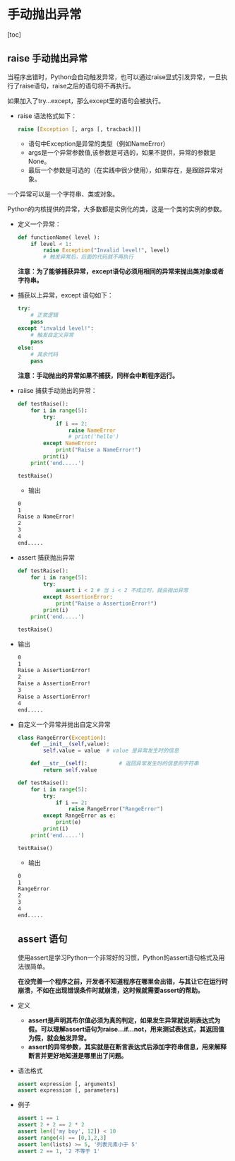# 手动抛出异常

[toc]

## raise 手动抛出异常

当程序出错时，Python会自动触发异常，也可以通过raise显式引发异常，一旦执行了raise语句，raise之后的语句将不再执行。

如果加入了try…except，那么except里的语句会被执行。

- raise 语法格式如下：

  ```python
  raise [Exception [, args [, tracback]]]
  ```

  - 语句中Exception是异常的类型（例如NameError）
  - args是一个异常参数值,该参数是可选的，如果不提供，异常的参数是None。
  - 最后一个参数是可选的（在实践中很少使用），如果存在，是跟踪异常对象。

一个异常可以是一个字符串、类或对象。

Python的内核提供的异常，大多数都是实例化的类，这是一个类的实例的参数。

- 定义一个异常：

  ```python
  def functionName( level ):
      if level < 1:
          raise Exception("Invalid level!", level)
          # 触发异常后，后面的代码就不再执行
  ```

  **注意：为了能够捕获异常，except语句必须用相同的异常来抛出类对象或者字符串。**

- 捕获以上异常，except 语句如下：

  ```python
  try:
      # 正常逻辑
      pass
  except "invalid level!":
      # 触发自定义异常
      pass
  else:
      # 其余代码
      pass
  ```

  **注意：手动抛出的异常如果不捕获，同样会中断程序运行。**

- raiise 捕获手动抛出的异常：

  ```python
  def testRaise():
      for i in range(5):
          try:
              if i == 2:
                  raise NameError
                  # print('hello')
          except NameError:
              print("Raise a NameError!")
          print(i)
      print('end.....')
  
  testRaise()
  ```

  - 输出

  ```txt
  0
  1
  Raise a NameError!
  2
  3
  4
  end.....
  ```

  

- assert 捕获抛出异常

  ```python
  def testRaise():
      for i in range(5):
          try:
              assert i < 2 # 当 i < 2 不成立时，就会抛出异常
          except AssertionError:
              print("Raise a AssertionError!")
          print(i)
      print('end.....')
  
  testRaise()
  ```

  

- 输出

  ```txt
  0
  1
  Raise a AssertionError!
  2
  Raise a AssertionError!
  3
  Raise a AssertionError!
  4
  end.....
  ```

  

- 自定义一个异常并抛出自定义异常

  ```python
  class RangeError(Exception):
      def __init__(self,value):
          self.value = value  # value 是异常发生时的信息
  
      def __str__(self):          # 返回异常发生时的信息的字符串
          return self.value
  
  def testRaise():
      for i in range(5):
          try:
              if i == 2:
                  raise RangeError("RangeError")
          except RangeError as e:
              print(e)
          print(i)
      print('end.....')
  
  testRaise()
  ```

  - 输出

  ```txt
  0
  1
  RangeError
  2
  3
  4
  end.....
  ```

  ## assert 语句

  使用assert是学习Python一个非常好的习惯，Python的assert语句格式及用法很简单。

  **在没完善一个程序之前，开发者不知道程序在哪里会出错，与其让它在运行时崩溃，不如在出现错误条件时就崩溃，这时候就需要assert的帮助。**

- 定义

  - **assert是声明其布尔值必须为真的判定，如果发生异常就说明表达式为假。可以理解assert语句为raise…if…not，用来测试表达式，其返回值为假，就会触发异常。**
  - **assert的异常参数，其实就是在断言表达式后添加字符串信息，用来解释断言并更好地知道是哪里出了问题。**

- 语法格式

  ```python
  assert expression [, arguments]
  assert expression [, parameters]
  ```

- 例子

  ```python
  assert 1 == 1
  assert 2 + 2 == 2 * 2
  assert len(['my boy', 12]) < 10
  assert range(4) == [0,1,2,3]
  assert len(lists) >= 5, '列表元素小于 5'
  assert 2 == 1, '2 不等于 1'
  ```